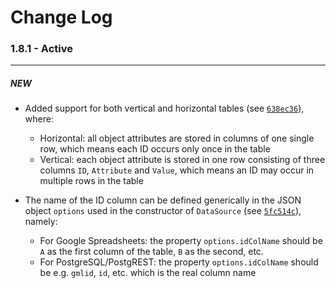 # Change Log

### 1.8.1 - Active
---------

##### NEW

* Added support for both vertical and horizontal tables (see [`638ec36`](https://github.com/tum-gis/mashup-data-source-service/commit/638ec36161b5d4bb5673636c2e4290854e63c0f9)), where:
    + Horizontal: all object attributes are stored in columns of one single row, which means each ID occurs only once in the table
    + Vertical: each object attribute is stored in one row consisting of three columns `ID`, `Attribute` and `Value`, which means an ID may occur in multiple rows in the table

* The name of the ID column can be defined generically in the JSON object `options` used in the constructor of `DataSource` (see [`5fc514c`](https://github.com/tum-gis/mashup-data-source-service/commit/5fc514c4c27c62d766681856fbbee96c898697e2)), namely:
    + For Google Spreadsheets: the property `options.idColName` should be `A` as the first column of the table, `B` as the second, etc.
    + For PostgreSQL/PostgREST: the property `options.idColName` should be e.g. `gmlid`, `id`, etc. which is the real column name
